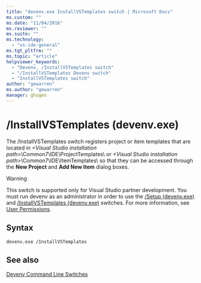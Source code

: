 ```yaml
---
title: "devenv.exe InstallVSTemplates switch | Microsoft Docs"
ms.custom: ""
ms.date: "11/04/2016"
ms.reviewer: ""
ms.suite: ""
ms.technology: 
  - "vs-ide-general"
ms.tgt_pltfrm: ""
ms.topic: "article"
helpviewer_keywords: 
  - "Devenv, /InstallVSTemplates switch"
  - "/InstallVSTemplates Devenv switch"
  - "InstallVSTemplates switch"
author: "gewarren"
ms.author: "gewarren"
manager: ghogen
---
```

# /InstallVSTemplates (devenv.exe)

The /InstallVSTemplates switch registers project or item templates that are located in *\<Visual Studio installation path>*\Common7\IDE\ProjectTemplates\ or *\<Visual Studio installation path>*\Common7\IDE\ItemTemplates\ so that they can be accessed through the **New Project** and **Add New Item** dialog boxes.

> [!WARNING]
> This switch is supported only for Visual Studio partner development. You must run devenv as an administrator in order to use the [/Setup (devenv.exe)](../../ide/reference/setup-devenv-exe.md) and [/InstallVSTemplates (devenv.exe)](../../ide/reference/installvstemplates-devenv-exe.md) switches. For more information, see [User Permissions](../../ide/user-permissions-and-visual-studio.md).

## Syntax

```
devenv.exe /InstallVSTemplates
```

## See also

[Devenv Command Line Switches](../../ide/reference/devenv-command-line-switches.md)